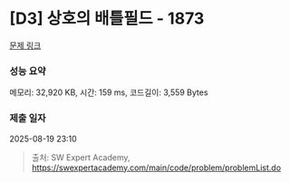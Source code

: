 # [D3] 상호의 배틀필드 - 1873 

[문제 링크](https://swexpertacademy.com/main/code/problem/problemDetail.do?contestProbId=AV5LyE7KD2ADFAXc) 

### 성능 요약

메모리: 32,920 KB, 시간: 159 ms, 코드길이: 3,559 Bytes

### 제출 일자

2025-08-19 23:10



> 출처: SW Expert Academy, https://swexpertacademy.com/main/code/problem/problemList.do